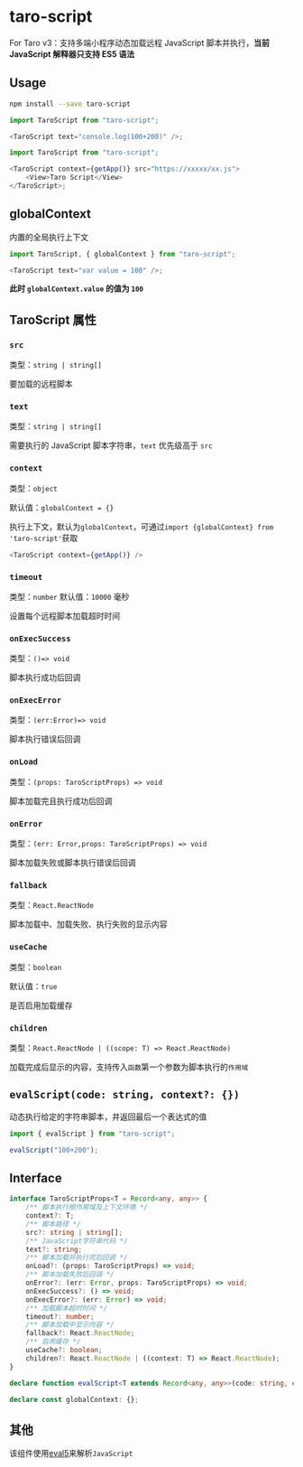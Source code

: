 # taro-script

For Taro v3：支持多端小程序动态加载远程 JavaScript 脚本并执行，**当前 JavaScript 解释器只支持 ES5 语法**

## Usage

```sh
npm install --save taro-script
```

```ts
import TaroScript from "taro-script";

<TaroScript text="console.log(100+200)" />;
```

```ts
import TaroScript from "taro-script";

<TaroScript context={getApp()} src="https://xxxxx/xx.js">
	<View>Taro Script</View>
</TaroScript>;
```

## globalContext

内置的全局执行上下文

```ts
import TaroScript, { globalContext } from "taro-script";

<TaroScript text="var value = 100" />;
```

**此时 `globalContext.value` 的值为 `100`**

## TaroScript 属性

### `src`

类型：`string | string[]`

要加载的远程脚本

### `text`

类型：`string | string[]`

需要执行的 JavaScript 脚本字符串，`text` 优先级高于 `src`

### `context`

类型：`object`

默认值：`globalContext = {}`

执行上下文，默认为`globalContext`，可通过`import {globalContext} from 'taro-script'`获取

```ts
<TaroScript context={getApp()} />
```

### `timeout`

类型：`number`
默认值：`10000` 毫秒

设置每个远程脚本加载超时时间

### `onExecSuccess`

类型：`()=> void`

脚本执行成功后回调

### `onExecError`

类型：`(err:Error)=> void`

脚本执行错误后回调

### `onLoad`

类型：`(props: TaroScriptProps) => void`

脚本加载完且执行成功后回调

### `onError`

类型：`(err: Error,props: TaroScriptProps) => void`

脚本加载失败或脚本执行错误后回调

### `fallback`

类型：`React.ReactNode`

脚本加载中、加载失败、执行失败的显示内容

### `useCache`

类型：`boolean`

默认值：`true`

是否启用加载缓存

### `children`

类型：`React.ReactNode | ((scope: T) => React.ReactNode)`

加载完成后显示的内容，支持传入`函数`第一个参数为脚本执行的`作用域`

## `evalScript(code: string, context?: {})`

动态执行给定的字符串脚本，并返回最后一个表达式的值

```ts
import { evalScript } from "taro-script";

evalScript("100+200");
```

## Interface

```ts
interface TaroScriptProps<T = Record<any, any>> {
	/** 脚本执行根作用域及上下文环境 */
	context?: T;
	/** 脚本路径 */
	src?: string | string[];
	/** JavaScript字符串代码 */
	text?: string;
	/** 脚本加载并执行完后回调 */
	onLoad?: (props: TaroScriptProps) => void;
	/** 脚本加载失败后回调 */
	onError?: (err: Error, props: TaroScriptProps) => void;
	onExecSuccess?: () => void;
	onExecError?: (err: Error) => void;
	/** 加载脚本超时时间 */
	timeout?: number;
	/** 脚本加载中显示内容 */
	fallback?: React.ReactNode;
	/** 启用缓存 */
	useCache?: boolean;
	children?: React.ReactNode | ((context: T) => React.ReactNode);
}

declare function evalScript<T extends Record<any, any>>(code: string, context?: T): any;

declare const globalContext: {};
```

## 其他

该组件使用[eval5](https://github.com/bplok20010/eval5)来解析`JavaScript`
